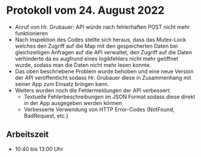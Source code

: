 # Protokoll vom 24. August 2022
- Anruf von Hr. Grubauer: API würde nach fehlerhaften POST nicht mehr funktionieren
- Nach Inspektion des Codes stellte sich heraus, dass das Mutex-Lock welches den Zugriff auf die Map mit den gespeicherten Daten bei gleichzeitigen Anfragen auf die API verwaltet, den Zugriff auf die Daten verhinderte da es augfrund eines logikfehlers nicht mehr geöffnet wurde, sodass man die Daten nicht mehr lesen konnte. 
- Das oben beschriebene Problem wurde behoben und eine neue Version der API veröffentlicht sodass Hr. Grubauer diese in Zusammenhang mit seiner App zum Einsatz bringen kann.
- Weiters wurden noch die Fehlermeldungen der API verbessert: 
  - Textuelle Fehlerbeschreibungen im JSON Format sodass diese direkt in der App ausgegeben werden können
  - Verbesserte Verwendung von HTTP Error-Codes (NotFound, BadRequest, etc.)   

## Arbeitszeit
<!-- { "progress": true, "date": ["22/08/24"] } -->
- 10:40 bis 13:00 Uhr
<!-- { "progress": false } -->
